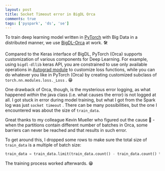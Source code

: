 ```yaml
---
layout: post
title: Socket Timeout error in BigDL Orca
comments: true
tags: ['pyspark', 'ds', 'se']
---
```


To train deep learning model written in [PyTorch](https://pytorch.org) with Big Data in a distributed manner, we use [BigDL-Orca](https://bigdl.readthedocs.io/en/latest/doc/Orca/) at work. 🛠️

Compared to the Keras interface of BigDL, PyTorch (Orca) supports customization of various components for Deep Learning. For example, using `bigdl-dllib` keras API, you are constrained to use only available operations in [Autograd module](https://bigdl.readthedocs.io/en/latest/doc/DLlib/Overview/dllib.html#autograd-examples-using-bigdl-dllb-keras-python-api) to customize loss functions, while you can do whatever you like in PyTorch (Orca) by creating customized subclass of `torch.nn.modules.loss._Loss` . 😁

One drawback of Orca, though, is the mysterious error logging, as what happened *within* the java class (i.e. what causes the error) is not logged at all. I got stuck in error during model training, but what I got from the Spark log was just `socket timeout` . There can be many possibilities, but the one I encountered was about the size of `train_data`. 

Great thanks to my colleague Kevin Mueller who figured out the cause 🙏 - when the partitions contain different number of batches in Orca, some barriers can never be reached and that results in such error. 

To get around this, I dropped some rows to make sure the total size of `train_data` is a multiple of batch size:

```python
train_data = train_data.limit(train_data.count() - train_data.count() % batch_size)
```

The training process worked afterwards. 😁
